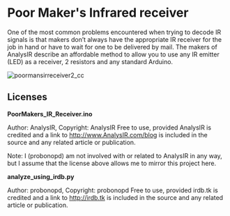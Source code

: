 Poor Maker's Infrared receiver
==============================

One of the most common problems encountered when trying to decode IR signals is that makers don’t always have the appropriate IR receiver for the job in hand or have to wait for one to be delivered by mail. The makers of AnalysIR describe an affordable method to allow you to use any IR emitter (LED) as a receiver, 2 resistors and any standard Arduino.

![poormansirreceiver2_cc](https://cloud.githubusercontent.com/assets/2480569/3489938/520688d4-0550-11e4-90f3-e67f98acfce9.png)

Licenses
--------

**PoorMakers_IR_Receiver.ino**

Author: AnalysIR, Copyright: AnalysIR
Free to use, provided AnalysIR is credited and a link to http://www.AnalysIR.com/blog is included in the source and any related article or publication.

Note: I (probonopd) am not involved with or related to AnalysIR in any way, but I assume that the license above allows me to mirror this project here.

**analyze_using_irdb.py**

Author: probonopd, Copyright: probonopd
Free to use, provided irdb.tk is credited and a link to http://irdb.tk is included in the source and any related article or publication.
